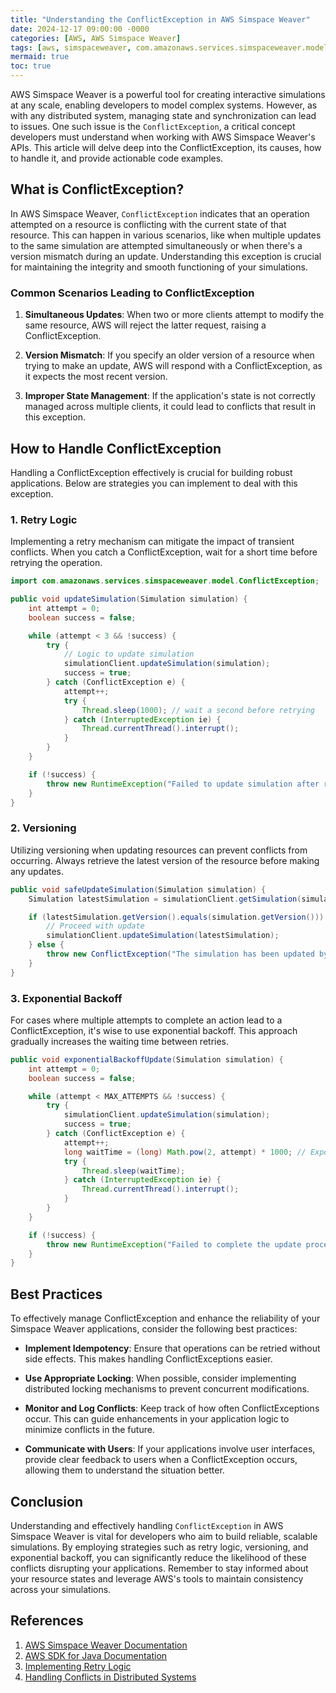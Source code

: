 ```yaml
---
title: "Understanding the ConflictException in AWS Simspace Weaver"
date: 2024-12-17 09:00:00 -0000
categories: [AWS, AWS Simspace Weaver]
tags: [aws, simspaceweaver, com.amazonaws.services.simspaceweaver.model]
mermaid: true
toc: true
---
```



AWS Simspace Weaver is a powerful tool for creating interactive simulations at any scale, enabling developers to model complex systems. However, as with any distributed system, managing state and synchronization can lead to issues. One such issue is the `ConflictException`, a critical concept developers must understand when working with AWS Simspace Weaver's APIs. This article will delve deep into the ConflictException, its causes, how to handle it, and provide actionable code examples.

## What is ConflictException?

In AWS Simspace Weaver, `ConflictException` indicates that an operation attempted on a resource is conflicting with the current state of that resource. This can happen in various scenarios, like when multiple updates to the same simulation are attempted simultaneously or when there's a version mismatch during an update. Understanding this exception is crucial for maintaining the integrity and smooth functioning of your simulations.

### Common Scenarios Leading to ConflictException

1. **Simultaneous Updates**: When two or more clients attempt to modify the same resource, AWS will reject the latter request, raising a ConflictException.
  
2. **Version Mismatch**: If you specify an older version of a resource when trying to make an update, AWS will respond with a ConflictException, as it expects the most recent version.

3. **Improper State Management**: If the application's state is not correctly managed across multiple clients, it could lead to conflicts that result in this exception.

## How to Handle ConflictException

Handling a ConflictException effectively is crucial for building robust applications. Below are strategies you can implement to deal with this exception.

### 1. Retry Logic

Implementing a retry mechanism can mitigate the impact of transient conflicts. When you catch a ConflictException, wait for a short time before retrying the operation.

```java
import com.amazonaws.services.simspaceweaver.model.ConflictException;

public void updateSimulation(Simulation simulation) {
    int attempt = 0;
    boolean success = false;

    while (attempt < 3 && !success) {
        try {
            // Logic to update simulation
            simulationClient.updateSimulation(simulation);
            success = true;
        } catch (ConflictException e) {
            attempt++;
            try {
                Thread.sleep(1000); // wait a second before retrying
            } catch (InterruptedException ie) {
                Thread.currentThread().interrupt();
            }
        }
    }

    if (!success) {
        throw new RuntimeException("Failed to update simulation after retries.");
    }
}
```

### 2. Versioning

Utilizing versioning when updating resources can prevent conflicts from occurring. Always retrieve the latest version of the resource before making any updates.

```java
public void safeUpdateSimulation(Simulation simulation) {
    Simulation latestSimulation = simulationClient.getSimulation(simulation.getId());

    if (latestSimulation.getVersion().equals(simulation.getVersion())) {
        // Proceed with update
        simulationClient.updateSimulation(latestSimulation);
    } else {
        throw new ConflictException("The simulation has been updated by another process.");
    }
}
```

### 3. Exponential Backoff

For cases where multiple attempts to complete an action lead to a ConflictException, it's wise to use exponential backoff. This approach gradually increases the waiting time between retries.

```java
public void exponentialBackoffUpdate(Simulation simulation) {
    int attempt = 0;
    boolean success = false;

    while (attempt < MAX_ATTEMPTS && !success) {
        try {
            simulationClient.updateSimulation(simulation);
            success = true;
        } catch (ConflictException e) {
            attempt++;
            long waitTime = (long) Math.pow(2, attempt) * 1000; // Exponential wait time
            try {
                Thread.sleep(waitTime);
            } catch (InterruptedException ie) {
                Thread.currentThread().interrupt();
            }
        }
    }

    if (!success) {
        throw new RuntimeException("Failed to complete the update process.");
    }
}
```

## Best Practices

To effectively manage ConflictException and enhance the reliability of your Simspace Weaver applications, consider the following best practices:

- **Implement Idempotency**: Ensure that operations can be retried without side effects. This makes handling ConflictExceptions easier.
  
- **Use Appropriate Locking**: When possible, consider implementing distributed locking mechanisms to prevent concurrent modifications.

- **Monitor and Log Conflicts**: Keep track of how often ConflictExceptions occur. This can guide enhancements in your application logic to minimize conflicts in the future.

- **Communicate with Users**: If your applications involve user interfaces, provide clear feedback to users when a ConflictException occurs, allowing them to understand the situation better.

## Conclusion

Understanding and effectively handling `ConflictException` in AWS Simspace Weaver is vital for developers who aim to build reliable, scalable simulations. By employing strategies such as retry logic, versioning, and exponential backoff, you can significantly reduce the likelihood of these conflicts disrupting your applications. Remember to stay informed about your resource states and leverage AWS's tools to maintain consistency across your simulations.

## References

1. [AWS Simspace Weaver Documentation](https://docs.aws.amazon.com/simspaceweaver/latest/userguide/what-is.html)
2. [AWS SDK for Java Documentation](https://docs.aws.amazon.com/sdk-for-java/latest/developer-guide/home.html)
3. [Implementing Retry Logic](https://aws.amazon.com/blogs/developer/utilizing-retry-logic-in-aws-sdk-for-java/)
4. [Handling Conflicts in Distributed Systems](https://en.wikipedia.org/wiki/Distributed_systems#Consistency)